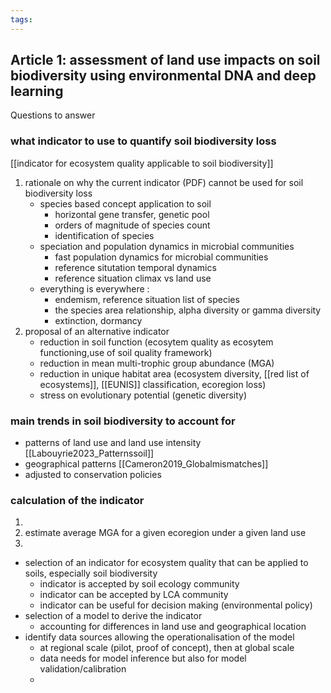 ```yaml
---
tags:
---
```

## Article 1: assessment of land use impacts on soil biodiversity using environmental DNA and deep learning
Questions to answer
### what indicator to use to quantify soil biodiversity loss
[[indicator for ecosystem quality applicable to soil biodiversity]]
1. rationale on why the current indicator (PDF) cannot be used for soil biodiversity loss
	- species based concept application to soil
		- horizontal gene transfer, genetic pool
		- orders of magnitude of species count
		- identification of species
	- speciation and population dynamics in microbial communities
		- fast population dynamics for microbial communities
		- reference situtation temporal dynamics
		- reference situation climax vs land use
	- everything is everywhere : 
		- endemism, reference situation list of species
		- the species area relationship, alpha diversity or gamma diversity
		- extinction, dormancy
2. proposal of an alternative indicator
	- reduction in soil function (ecosytem quality as ecosytem functioning,use of soil quality framework)
	- reduction in mean multi-trophic group abundance (MGA)
	- reduction in unique habitat area (ecosystem diversity, [[red list of ecosystems]], [[EUNIS]] classification, ecoregion loss)
	- stress on evolutionary potential (genetic diversity)
### main trends in soil biodiversity to account for
- patterns of land use and land use intensity [[Labouyrie2023_Patternssoil]]
- geographical patterns [[Cameron2019_Globalmismatches]]
- adjusted to conservation policies
### calculation of the indicator
1. 
2. estimate average MGA for a given ecoregion under a given land use
3. 
- selection of an indicator for ecosystem quality that can be applied to soils, especially soil biodiversity
	- indicator is accepted by soil ecology community
	- indicator can be accepted by LCA community
	- indicator can be useful for decision making (environmental policy)
- selection of a model to derive the indicator
	- accounting for differences in land use and geographical location
- identify data sources allowing the operationalisation of the model
	- at regional scale (pilot, proof of concept), then at global scale
	- data needs for model inference but also for model validation/calibration
	- 